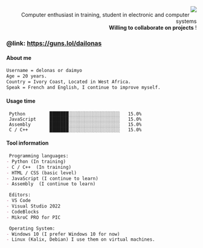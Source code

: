 
<img align="right" src="https://media.giphy.com/media/M9gbBd9nbDrOTu1Mqx/giphy.gif">
<p align="right">
Computer enthusiast in training,
student in electronic and computer systems
<br/> <b>Willing to collaborate on projects</b> !
</p>

### @link: https://guns.lol/dailonas 


#### About me
```md
Username = delonas or daimyo 
Age = 20 years.
Country = Ivory Coast, Located in West Africa.
Speak = French and English, I continue to improve myself.
```

#### Usage time
```text
 Python         ███████░░░░░░░░░░░░░░░░░░░   15.0% 
 JavaScript     ███████░░░░░░░░░░░░░░░░░░░   15.0% 
 Assembly       ███████░░░░░░░░░░░░░░░░░░░   15.0%  
 C / C++        ███████░░░░░░░░░░░░░░░░░░░   15.0% 
```

#### Tool information
```md
 Programming languages:
- Python (In training)
- C / C++  (In training)
- HTML / CSS (basic level)
- JavaScript (I continue to learn)
- Assembly  (I continue to learn)

 Editors:
- VS Code
- Visual Studio 2022
- CodeBlocks
- MikroC PRO for PIC

 Operating System: 
- Windows 10 (I prefer Windows 10 for now)
- Linux (Kalix, Debian) I use them on virtual machines.
```


